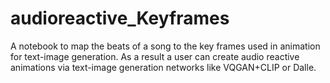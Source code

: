 # audioreactive_Keyframes

A notebook to map the beats of a song to the key frames used in animation for text-image generation. As a result a user can create audio reactive animations via text-image generation networks like VQGAN+CLIP or Dalle. 
